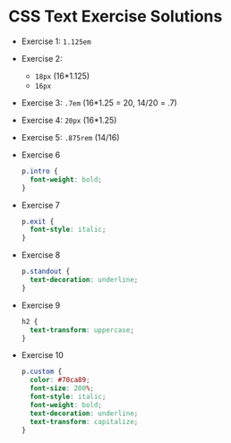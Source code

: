 # CSS Text Exercise Solutions

- Exercise 1: `1.125em`
- Exercise 2:
  - `18px` (16*1.125)
  - `16px`

- Exercise 3: `.7em` (16*1.25 = 20, 14/20 = .7)
- Exercise 4: `20px` (16*1.25)
- Exercise 5: `.875rem` (14/16)
- Exercise 6

    ```css
    p.intro {
      font-weight: bold;
    }
    ```

- Exercise 7

    ```css
    p.exit {
      font-style: italic;
    }
    ```

- Exercise 8

    ```css
    p.standout {
      text-decoration: underline;
    }
    ```

- Exercise 9

    ```css
    h2 {
      text-transform: uppercase;
    }
    ```

- Exercise 10

    ```css
    p.custom {
      color: #70ca89;
      font-size: 200%;
      font-style: italic;
      font-weight: bold;
      text-decoration: underline;
      text-transform: capitalize;
    }
    ```
